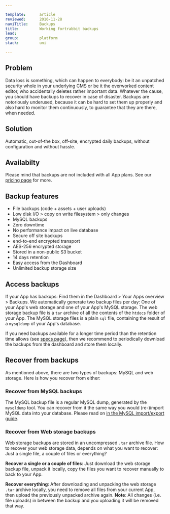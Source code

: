 ```yaml
---

template:      article
reviewed:      2016-11-28
naviTitle:     Backups
title:         Working fortrabbit backups
lead:
group:         platform
stack:         uni

---
```



## Problem

Data loss is something, which can happen to everybody: be it an unpatched security whole in your underlying CMS or be it the overworked content editor, who accidentally deletes rather important data. Whatever the cause, you should have backups to recover in case of disaster. Backups are notoriously underused, because it can be hard to set them up properly and also hard to monitor them continuously, to guarantee that they are there, when needed.

## Solution

Automatic, out-of-the box, off-site, encrypted daily backups, without configuration and without hassle.

<!-- TODO: link to marketing page when ready -->

## Availabilty

Please mind that backups are not included with all App plans. See our [pricing page](https://www.fortrabbit.com/pricing) for more.

## Backup features

* File backups (code + assets + user uploads)
* Low disk I/O > copy on write filesystem > only changes
* MySQL backups
* Zero downtime
* No performance impact on live database
* Secure off site backups
* end-to-end encrypted transport
* AES-256 encrypted storage
* Stored in a non-public S3 bucket
* 14 days retention
* Easy access from the Dashboard
* Unlimited backup storage size


## Access backups

If your App has backups: Find them in the Dashboard > Your Apps overview > Backups. We automatically generate two backup files per day: One of your App's web storage and one of your App's MySQL storage. The web storage backup file is a `tar` archive of all the contents of the `htdocs` folder of your App. The MySQL storage files is a plain `sql` file, containing the result of a `mysqldump` of your App's database.

If you need backups available for a longer time period than the retention time allows (see [specs page](https://www.fortrabbit.com/specs)), then we recommend to periodically download the backups from the dashboard and store them locally.

## Recover from backups

As mentioned above, there are two types of backups: MySQL and web storage. Here is how you recover from either:

### Recover from MySQL backups

The MySQL backup file is a regular MySQL dump, generated by the `mysqldump` tool. You can recover from it the same way you would (re-)import MySQL data into your database. Please read on [in the MySQL import/export guide](mysql#toc-export-amp-import).

### Recover from Web storage backups

Web storage backups are stored in an uncompressed `.tar` archive file. How to recover your web storage data, depends on what you want to recover: Just a single file, a couple of files or everything?

**Recover a single or a couple of files**: Just download the web storage backup file, unpack it locally, copy the files you want to recover manually to back to your App.

**Recover everything**: After downloading and unpacking the web storage `.tar` archive locally, you need to remove all files from your current App, then upload the previously unpacked archive again. **Note**: All changes (i.e. file uploads) in between the backup and you uploading it will be removed that way.
